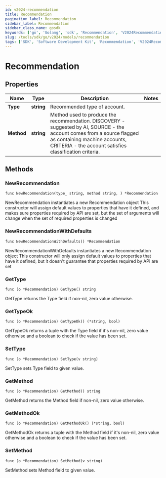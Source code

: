 ```yaml
---
id: v2024-recommendation
title: Recommendation
pagination_label: Recommendation
sidebar_label: Recommendation
sidebar_class_name: gosdk
keywords: ['go', 'Golang', 'sdk', 'Recommendation', 'V2024Recommendation'] 
slug: /tools/sdk/go/v2024/models/recommendation
tags: ['SDK', 'Software Development Kit', 'Recommendation', 'V2024Recommendation']
---
```


# Recommendation

## Properties

Name | Type | Description | Notes
------------ | ------------- | ------------- | -------------
**Type** | **string** | Recommended type of account. | 
**Method** | **string** | Method used to produce the recommendation. DISCOVERY - suggested by AI, SOURCE - the account comes from a source flagged as containing machine accounts, CRITERIA - the account satisfies classification criteria. | 

## Methods

### NewRecommendation

`func NewRecommendation(type_ string, method string, ) *Recommendation`

NewRecommendation instantiates a new Recommendation object
This constructor will assign default values to properties that have it defined,
and makes sure properties required by API are set, but the set of arguments
will change when the set of required properties is changed

### NewRecommendationWithDefaults

`func NewRecommendationWithDefaults() *Recommendation`

NewRecommendationWithDefaults instantiates a new Recommendation object
This constructor will only assign default values to properties that have it defined,
but it doesn't guarantee that properties required by API are set

### GetType

`func (o *Recommendation) GetType() string`

GetType returns the Type field if non-nil, zero value otherwise.

### GetTypeOk

`func (o *Recommendation) GetTypeOk() (*string, bool)`

GetTypeOk returns a tuple with the Type field if it's non-nil, zero value otherwise
and a boolean to check if the value has been set.

### SetType

`func (o *Recommendation) SetType(v string)`

SetType sets Type field to given value.


### GetMethod

`func (o *Recommendation) GetMethod() string`

GetMethod returns the Method field if non-nil, zero value otherwise.

### GetMethodOk

`func (o *Recommendation) GetMethodOk() (*string, bool)`

GetMethodOk returns a tuple with the Method field if it's non-nil, zero value otherwise
and a boolean to check if the value has been set.

### SetMethod

`func (o *Recommendation) SetMethod(v string)`

SetMethod sets Method field to given value.



